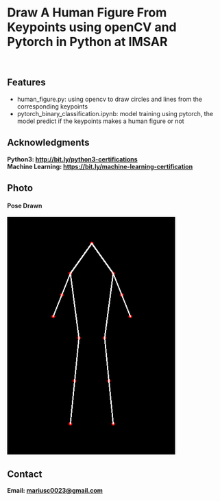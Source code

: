 <h1>Draw A Human Figure From Keypoints using openCV and Pytorch in Python at IMSAR</h1>
<br>
<h2>Features</h2>
<ul>
    <li>human_figure.py: using opencv to draw circles and lines from the corresponding keypoints</li>
    <li>pytorch_binary_classification.ipynb: model training using pytorch, the model predict if the keypoints makes a human figure or not</li>
</ul>

<h2>Acknowledgments</h2>

<b> Python3: http://bit.ly/python3-certifications </b>
<br>
<b> Machine Learning: https://bit.ly/machine-learning-certification <b>
<br>


<h2>Photo</h2>
<h4>Pose Drawn</h4>
<img src="image.png">
<br>
<h2>Contact</h2>

<b> Email: mariusc0023@gmail.com </b>
